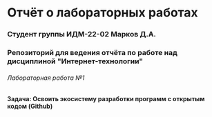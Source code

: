 # Отчёт о лабораторных работах #
### Студент группы ИДМ-22-02 Марков Д.А. ###
### Репозиторий для ведения отчёта по работе над дисциплиной "Интернет-технологии" ###

###### Лабораторная работа №1 ######
**Задача: Освоить экосистему разработки программ с открытым кодом (Github)**
